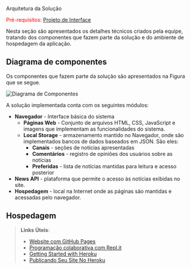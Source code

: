 Arquitetura da Solução

<span style="color:red">Pré-requisitos: <a href="3-Projeto de Interface.md"> Projeto de Interface</a></span>

Nesta seção são apresentados os detalhes técnicos criados pela equipe, tratando dos componentes que fazem parte da solução e do ambiente de hospedagem da aplicação.

## Diagrama de componentes

Os componentes que fazem parte da solução são apresentados na Figura que se segue.

![Diagrama de Componentes](https://user-images.githubusercontent.com/103541634/164843491-0cf081dd-a514-4a1d-8616-c2affbf671c6.png)
<!-- <center>Figura XX - Arquitetura da Solução</center> -->

A solução implementada conta com os seguintes módulos:
- **Navegador** - Interface básica do sistema  
  - **Páginas Web** - Conjunto de arquivos HTML, CSS, JavaScript e imagens que implementam as funcionalidades do sistema.
   - **Local Storage** - armazenamento mantido no Navegador, onde são implementados bancos de dados baseados em JSON. São eles: 
     - **Canais** - seções de notícias apresentadas 
     - **Comentários** - registro de opiniões dos usuários sobre as notícias
     - **Preferidas** - lista de notícias mantidas para leitura e acesso posterior
 - **News API** - plataforma que permite o acesso às notícias exibidas no site.
 - **Hospedagem** - local na Internet onde as páginas são mantidas e acessadas pelo navegador. 

<!-- > **Links Úteis**: -->
>
<!-- > - [Whimsical](https://whimsical.com/) -->

<!-- Inclua um diagrama da solução e descreva os módulos e as tecnologias que fazem parte da solução. Discorra sobre o diagrama. -->

<!-- A imagem a seguir ilustra a o fluxo do usuário em nossa solução. Assim -->
<!-- que o usuário entra na plataforma, ele é apresentado à tela inicial -->
<!-- (Tela 1) onde ele é confrontado com as opões de editar seu perfil ou -->
<!-- então visualizar sua galeria. -->

<!-- Caso ele opte por seguir pelo primeiro caminho (Editar Perfil), ele é -->
<!-- redirecionado para a tela de edição de perfil (Tela 2), onde pode -->
<!-- atualizar seus dados cadastrais. Nessa tela, o usuário também pode -->
<!-- escolher para editar sua foto de perfil. Ao selecionar essa opção, ele é -->
<!-- redirecionado para a Tela 3, onde ele a imagem expandida do perfil do -->
<!-- usuário é mostrado. Ao selecionar a opção para atualizar a imagem, uma -->
<!-- nova janela abre pedindo para o usuário fazer o upload da nova foto. -->
<!-- Assim que o processo termina um pop-up exibe o status para o usuário -->
<!-- (Tela 4) e o usuário é redirecionado para a Tela 2. -->

<!-- Caso o usuário opte seguir pelo segundo caminho (Visualizar Galeria) ele -->
<!-- é redirecionado para a Tela 5 com todas as fotos que o usuário possui. O -->
<!-- usuário pode clicar em um post qualquer para visualizar os detalhes do -->
<!-- post (Tela 6). Nessa tela, ele pode então escolher editar o post, sendo -->
<!-- redirecionado para a Tela 7. Ao editar as informações, o usuário pode -->
<!-- escolher salvar ou deletar o post. Em ambos os casos o status é -->
<!-- notificado para o usuário (Tela 8) e em seguida ele é redirecionado ->>
<!-- para a Tela 2. -->

<!-- ![Exemplo de UserFlow](img/userflow.jpg) -->


<!-- ## Tecnologias Utilizadas -->

<!-- Descreva aqui qual(is) tecnologias você vai usar para resolver o seu problema, ou seja, implementar a sua solução. Liste todas as tecnologias envolvidas, linguagens a serem utilizadas, serviços web, frameworks, bibliotecas, IDEs de desenvolvimento, e ferramentas. -->

<!-- Apresente também uma figura explicando como as tecnologias estão relacionadas ou como uma interação do usuário com o sistema vai ser conduzida, por onde ela passa até retornar uma resposta ao usuário. -->


## Hospedagem

<!-- Explique como a hospedagem e o lançamento da plataforma foi feita. -->

> **Links Úteis**:
>
> - [Website com GitHub Pages](https://pages.github.com/)
> - [Programação colaborativa com Repl.it](https://repl.it/)
> - [Getting Started with Heroku](https://devcenter.heroku.com/start)
> - [Publicando Seu Site No Heroku](http://pythonclub.com.br/publicando-seu-hello-world-no-heroku.html)
